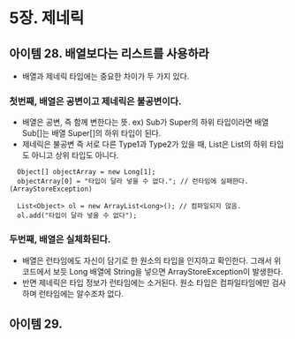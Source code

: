 # 5장. 제네릭


## 아이템 28. 배열보다는 리스트를 사용하라
- 배열과 제네릭 타입에는 중요한 차이가 두 가지 있다.

### 첫번째, 배열은 공변이고 제네릭은 불공변이다.
- 배열은 공변, 즉 함께 변한다는 뜻. ex) Sub가 Super의 하위 타입이라면 배열 Sub[]는 배열 Super[]의 하위 타입이 된다.
- 제네릭은 불공변 즉 서로 다른 Type1과 Type2가 있을 때, List<Type1>은 List<Type2>의 하위 타입도 아니고 상위 타입도 아니다.

   
```
  Object[] objectArray = new Long[1];
  objectArray[0] = "타입이 달라 넣을 수 없다."; // 런타임에 실패한다.(ArrayStoreException)

```
```
  List<Object> ol = new ArrayList<Long>(); // 컴파일되지 않음.
  ol.add("타입이 달라 넣을 수 없다");
```

### 두번째, 배열은 실체화된다.
- 배열은 런타임에도 자신이 담기로 한 원소의 타입을 인지하고 확인한다. 그래서 위 코드에서 보듯 Long 배열에 String을 넣으면 ArrayStoreException이 발생한다.
- 반면 제네릭은 타입 정보가 런타임에는 소거된다. 원소 타입은 컴파일타임에만 검사하며 런타임에는 알수조차 없다.






## 아이템 29.
